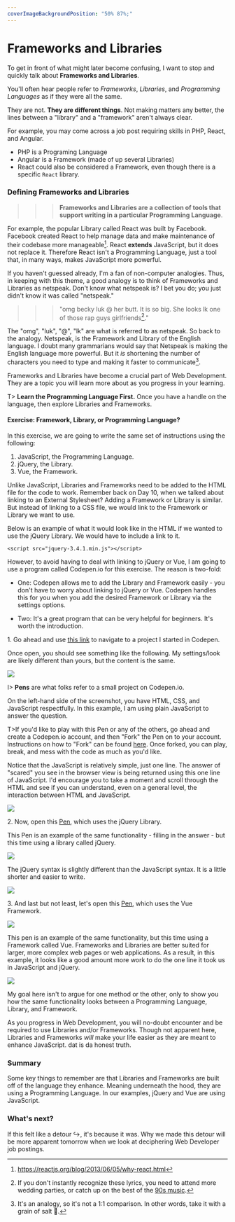 ```yaml
---
coverImageBackgroundPosition: "50% 87%;"
---
```


# Frameworks and Libraries

To get in front of what might later become confusing, I want to stop and quickly talk about **Frameworks and Libraries**.

You'll often hear people refer to _Frameworks_, _Libraries_, and _Programming Languages_ as if they were all the same.

They are not. **They are different things**. Not making matters any better, the lines between a "library" and a "framework" aren't always clear.

For example, you may come across a job post requiring skills in PHP, React, and Angular.

- PHP is a Programing Language
- Angular is a Framework (made of up several Libraries)
- React could also be considered a Framework, even though there is a specific `React` library.

### Defining Frameworks and Libraries

>>>**Frameworks and Libraries are a collection of tools that support writing in a particular Programming Language**. 

For example, the popular Library called React was built by Facebook. Facebook created React to help manage data and make maintenance of their codebase more manageable[^whyreact]. React **extends** JavaScript, but it does not replace it. Therefore React isn't a Programming Language, just a tool that, in many ways, makes JavaScript more powerful.

If you haven't guessed already, I'm a fan of non-computer analogies.  Thus, in keeping with this theme, a good analogy is to think of Frameworks and Libraries as netspeak.  Don't know what netspeak is?  I bet you do; you just didn't know it was called "netspeak." 

>>> "omg becky luk @ her butt. It is so big. She looks lk one of those rap guys girlfriends[^sirmixalot]."

The "omg", "luk", "@", "lk" are what is referred to as netspeak.  So back to the analogy.  Netspeak, is the Framework and Library of the English language.  I doubt many grammarians would say that Netspeak is making the English language more powerful.  But it _is_ shortening the number of characters you need to type and making it faster to communicate[^analogy].

Frameworks and Libraries have become a crucial part of Web Development.  They are a topic you will learn more about as you progress in your learning.

T> **Learn the Programming Language First.** Once you have a handle on the language, then explore Libraries and Frameworks.

#### Exercise: Framework, Library, or Programming Language?

In this exercise, we are going to write the same set of instructions using the following:

1. JavaScript, the Programming Language.
2. jQuery, the Library.
3. Vue, the Framework.

Unlike JavaScript, Libraries and Frameworks need to be added to the HTML file for the code to work.  Remember back on Day 10, when we talked about linking to an External Stylesheet?  Adding a Framework or Library is similar.  But instead of linking to a CSS file, we would link to the Framework or Library we want to use.

Below is an example of what it would look like in the HTML if we wanted to use the jQuery Library.  We would have to include a link to it.

```
<script src="jquery-3.4.1.min.js"></script>
```

However, to avoid having to deal with linking to jQuery or Vue, I am going to use a program called Codepen.io for this exercise.  The reason is two-fold: 

* One: Codepen allows me to add the Library and Framework easily - you don't have to worry about linking to jQuery or Vue.  Codepen handles this for you when you add the desired Framework or Library via the settings options. 

* Two: It's a great program that can be very helpful for beginners.  It's worth the introduction.

1\. Go ahead and use [this link](https://codepen.io/Monkeychip/pen/rEgoWE) to navigate to a project I started in Codepen.

Once open, you should see something like the following.  My settings/look are likely different than yours, but the content is the same.

![](public/assets/codepen-1.png)

I> **Pens** are what folks refer to a small project on Codepen.io.

On the left-hand side of the screenshot, you have HTML, CSS, and JavaScript respectfully.  In this example, I am using plain JavaScript to answer the question. 

T>If you'd like to play with this Pen or any of the others, go ahead and create a Codepen.io account, and then "Fork" the Pen on to your account.  Instructions on how to "Fork" can be found [here](https://blog.codepen.io/documentation/features/forks/).  Once forked, you can play, break, and mess with the code as much as you'd like.

Notice that the JavaScript is relatively simple, just one line.  The answer of "scared" you see in the browser view is being returned using this one line of JavaScript.  I'd encourage you to take a moment and scroll through the HTML and see if you can understand, even on a general level, the interaction between HTML and JavaScript.

![](public/assets/simple.png)

2\.  Now, open this [Pen](https://codepen.io/Monkeychip/pen/zVQydY), which uses the jQuery Library.

This Pen is an example of the same functionality - filling in the answer - but this time using a library called jQuery.

![](public/assets/codepen-2.png)

The jQuery syntax is slightly different than the JavaScript syntax.  It is a little shorter and easier to write.

![](public/assets/shorter.png)

3\.  And last but not least, let's open this [Pen](https://codepen.io/Monkeychip/pen/mZYapB), which uses the Vue Framework.

![](public/assets/codepen-3.png)

This pen is an example of the same functionality, but this time using a Framework called Vue.  Frameworks and Libraries are better suited for larger, more complex web pages or web applications.  As a result, in this example, it looks like a good amount more work to do the one line it took us in JavaScript and jQuery.

![](public/assets/longer.png)

My goal here isn't to argue for one method or the other, only to show you how the same functionality looks between a Programming Language, Library, and Framework. 

As you progress in Web Development, you will no-doubt encounter and be required to use Libraries and/or Frameworks.  Though not apparent here, Libraries and Frameworks _will_ make your life easier as they are meant to enhance JavaScript. dat is da honest truth.

### Summary

Some key things to remember are that Libraries and Frameworks are built off of the language they enhance. Meaning underneath the hood, they are using a Programming Language.  In our examples, jQuery and Vue are using JavaScript.


### What's next?

If this felt like a detour ↪️, it's because it was.  Why we made this detour will be more apparent tomorrow when we look at deciphering Web Developer job postings.

[^whyreact]: https://reactjs.org/blog/2013/06/05/why-react.html
[^sirmixalot]: If you don't instantly recognize these lyrics, you need to attend more wedding parties, or catch up on the best of the [90s music](https://en.wikipedia.org/wiki/Baby_Got_Back).  
[^analogy]: It's an analogy, so it's not a 1:1 comparison. In other words, take it with a grain of salt 🧂.